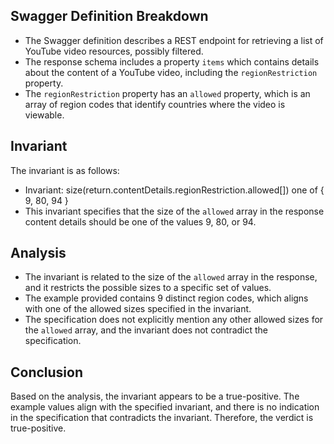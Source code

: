 ## Swagger Definition Breakdown
- The Swagger definition describes a REST endpoint for retrieving a list of YouTube video resources, possibly filtered.
- The response schema includes a property `items` which contains details about the content of a YouTube video, including the `regionRestriction` property.
- The `regionRestriction` property has an `allowed` property, which is an array of region codes that identify countries where the video is viewable.

## Invariant
The invariant is as follows:
- Invariant: size(return.contentDetails.regionRestriction.allowed[]) one of { 9, 80, 94 }
- This invariant specifies that the size of the `allowed` array in the response content details should be one of the values 9, 80, or 94.

## Analysis
- The invariant is related to the size of the `allowed` array in the response, and it restricts the possible sizes to a specific set of values.
- The example provided contains 9 distinct region codes, which aligns with one of the allowed sizes specified in the invariant.
- The specification does not explicitly mention any other allowed sizes for the `allowed` array, and the invariant does not contradict the specification.

## Conclusion
Based on the analysis, the invariant appears to be a true-positive. The example values align with the specified invariant, and there is no indication in the specification that contradicts the invariant. Therefore, the verdict is true-positive.
